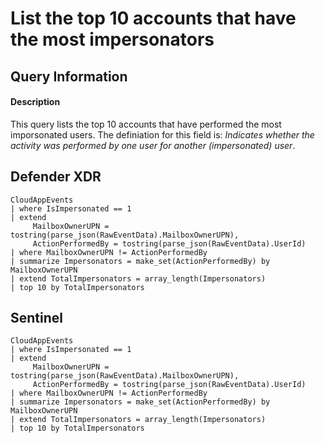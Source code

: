 # List the top 10 accounts that have the most impersonators

## Query Information

#### Description
This query lists the top 10 accounts that have performed the most imporsonated users. The definiation for this field is: *Indicates whether the activity was performed by one user for another (impersonated) user*.

## Defender XDR
```KQL
CloudAppEvents
| where IsImpersonated == 1
| extend
     MailboxOwnerUPN = tostring(parse_json(RawEventData).MailboxOwnerUPN),
     ActionPerformedBy = tostring(parse_json(RawEventData).UserId)
| where MailboxOwnerUPN != ActionPerformedBy
| summarize Impersonators = make_set(ActionPerformedBy) by MailboxOwnerUPN
| extend TotalImpersonators = array_length(Impersonators)
| top 10 by TotalImpersonators
```
## Sentinel
```KQL
CloudAppEvents
| where IsImpersonated == 1
| extend
     MailboxOwnerUPN = tostring(parse_json(RawEventData).MailboxOwnerUPN),
     ActionPerformedBy = tostring(parse_json(RawEventData).UserId)
| where MailboxOwnerUPN != ActionPerformedBy
| summarize Impersonators = make_set(ActionPerformedBy) by MailboxOwnerUPN
| extend TotalImpersonators = array_length(Impersonators)
| top 10 by TotalImpersonators
```